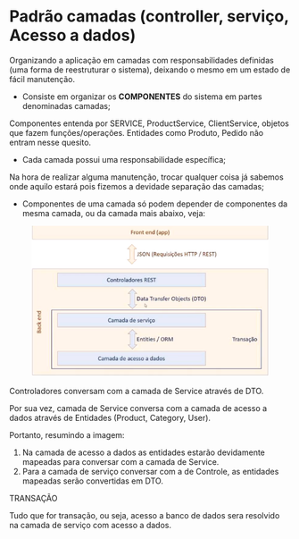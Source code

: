 # Padrão camadas (controller, serviço, Acesso a dados)

Organizando a aplicação em camadas com responsabilidades definidas (uma forma de reestruturar o sistema), deixando o mesmo em um estado de fácil manutenção.

* Consiste em organizar os **COMPONENTES** do sistema em partes denominadas camadas;

Componentes entenda por SERVICE, ProductService, ClientService, objetos que fazem funções/operações. Entidades como Produto, Pedido não entram nesse quesito.

* Cada camada possui uma responsabilidade específica;

Na hora de realizar alguma manutenção, trocar qualquer coisa já sabemos onde aquilo estará pois fizemos a devidade separação das camadas;

* Componentes de uma camada só podem depender de componentes da mesma camada, ou da camada mais abaixo, veja:

<figure><img src="../.gitbook/assets/image (1).png" alt=""><figcaption></figcaption></figure>

Controladores conversam com a camada de Service através de DTO.

Por sua vez, camada de Service conversa com a camada de acesso a dados através de Entidades (Product, Category, User).

Portanto, resumindo a imagem:

1. Na camada de acesso a dados as entidades estarão devidamente mapeadas para conversar com a camada de Service.
2. Para a camada de serviço conversar com a de Controle, as entidades mapeadas serão convertidas em DTO.

TRANSAÇÃO

Tudo que for transação, ou seja, acesso a banco de dados sera resolvido na camada de serviço com acesso a dados.
